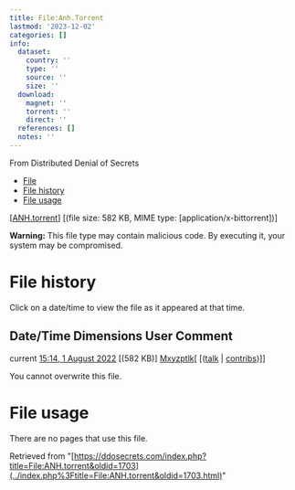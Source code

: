 ```yaml
---
title: File:Anh.Torrent
lastmod: '2023-12-02'
categories: []
info:
  dataset:
    country: ''
    type: ''
    source: ''
    size: ''
  download:
    magnet: ''
    torrent: ''
    direct: ''
  references: []
  notes: ''
---
```




From Distributed Denial of Secrets

- [File](./File:ANH.torrent.html#file)
- [File history](./File:ANH.torrent.html#filehistory)
- [File usage](./File:ANH.torrent.html#filelinks)

[[ANH.torrent](../images/f/fd/ANH.torrent "ANH.torrent")]
‎[(file size: 582 KB, MIME type:
[application/x-bittorrent])]

**Warning:** This file type may contain malicious code. By executing it,
your system may be compromised.

# File history

Click on a date/time to view the file as it appeared at that time.

Date/Time Dimensions User Comment
---
current [15:14, 1 August 2022](../images/f/fd/ANH.torrent) [(582 KB)] [Mxyzptlk](../index.php%3Ftitle=User:Mxyzptlk&action=edit&redlink=1.html "User:Mxyzptlk (page does not exist)")[ [([talk](../index.php%3Ftitle=User_talk:Mxyzptlk&action=edit&redlink=1.html "User talk:Mxyzptlk (page does not exist)") | [contribs](./Special:Contributions/Mxyzptlk.html "Special:Contributions/Mxyzptlk"))]]

You cannot overwrite this file.

# File usage

There are no pages that use this file.

Retrieved from
"[https://ddosecrets.com/index.php?title=File:ANH.torrent&oldid=1703](../index.php%3Ftitle=File:ANH.torrent&oldid=1703.html)"


